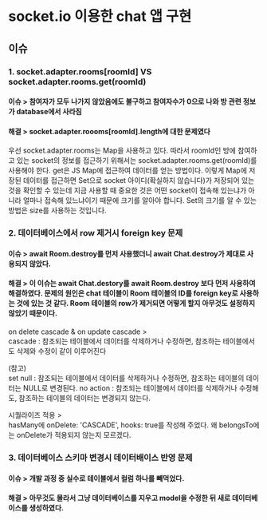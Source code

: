 # socket.io 이용한 chat 앱 구현

## 이슈

### 1. socket.adapter.rooms[roomId] VS socket.adapter.rooms.get(roomId)

#### 이슈 > 참여자가 모두 나가지 않았음에도 불구하고 참여자수가 0으로 나와 방 관련 정보가 database에서 사라짐

#### 해결 > socket.adapter.roooms[roomId].length에 대한 문제였다

우선 socket.adapter.rooms는 Map을 사용하고 있다. 따라서 roomId인 방에 참여하고 있는 socket의 정보를 접근하기 위해서는 socket.adapter.rooms.get(roomId)를 사용해야 한다. get은 JS Map에 접근하여 데이터를 얻는 방법이다.
이렇게 Map에 저장된 데이터를 접근하면 Set으로 socket 아이디(확실하지 않습니다)가 저장되어 있는 것을 확인할 수 있는데 지금 사용할 때 중요한 것은 어떤 socket이 접속해 있는냐가 아니라 얼마나 접속해 있느냐이기 때문에 크기를 알아야 합니다. Set의 크기를 알 수 있는 방법은 size를 사용하는 것입니다.

### 2. 데이터베이스에서 row 제거시 foreign key 문제

#### 이슈 > await Room.destroy를 먼저 사용했더니 await Chat.destroy가 제대로 사용되지 않았다.

#### 해결 > 이 이슈는 await Chat.destory를 await Room.destroy 보다 먼저 사용하여 해결하였다. 문제의 원인은 chat 테이블이 Room 테이블의 ID를 foreign key로 사용하는 것에 있는 것 같다. Room 테이블의 row가 제거되면 어떻게 할지 아무것도 설정하지 않았기 때문이다.

on delete cascade & on update cascade >  
cascade : 참조되는 테이블에서 데이터를 삭제하거나 수정하면, 참조하는 테이블에서도 삭제와 수정이 같이 이루어진다

(참고)  
set null : 참조되는 테이블에서 데이터를 삭제하거나 수정하면, 참조하는 테이블의 데이터는 NULL로 변경된다.
no action : 참조되는 테이블에서 데이터를 삭제하거나 수정해도, 참조하는 테이블의 데이터는 변경되지 않는다.

시퀄라이즈 적용 >  
hasMany에 onDelete: 'CASCADE', hooks: true를 작성해 주었다. 왜 belongsTo에는 onDelete가 적용되지 않는지 모르겠다.

### 3. 데이터베이스 스키마 변경시 데이터배이스 반영 문제

#### 이슈 > 개발 과정 중 실수로 테이블에서 컬럼 하나를 빼먹었다.

#### 해결 > 아무것도 몰라서 그냥 데이터베이스를 지우고 model을 수정한 뒤 새로 데이터베이스를 생성하였다.
